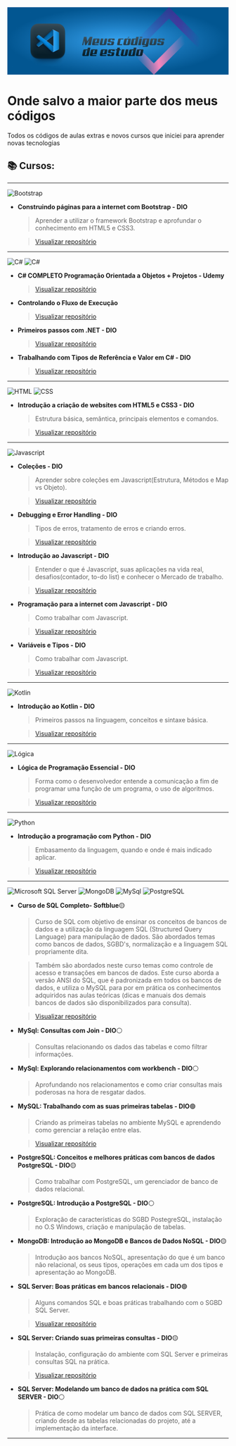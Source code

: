 ![enter image description here](./cover.png)
# Onde salvo a maior parte dos meus códigos

Todos os códigos de aulas extras e novos cursos que iniciei para aprender novas tecnologias

## 📚 Cursos:

---

![Bootstrap](https://img.shields.io/badge/Bootstrap-563D7C?style=for-the-badge&logo=bootstrap&logoColor=white)

- **Construindo páginas para a internet com Bootstrap - DIO**

    > Aprender a utilizar o framework Bootstrap e aprofundar o conhecimento em HTML5 e CSS3.

    > [Visualizar repositório]()

---

![C#](https://img.shields.io/badge/C%23-239120?style=for-the-badge&logo=c-sharp&logoColor=white)
![C#](https://img.shields.io/badge/.NET-512BD4?style=for-the-badge&logo=dotnet&logoColor=white)

- **C# COMPLETO Programação Orientada a Objetos + Projetos - Udemy**

    > [Visualizar repositório](./C%23%20COMPLETO%20Programa%C3%A7%C3%A3o%20Orientada%20a%20Objetos%20%2B%20Projetos/)

- **Controlando o Fluxo de Execução**

    > [Visualizar repositório](./Controlando%20o%20Fluxo%20de%20Execu%C3%A7%C3%A3o/)

- **Primeiros passos com .NET - DIO**

    > [Visualizar repositório](./Primeiros%20passos%20com%20.NET/)

- **Trabalhando com Tipos de Referência e Valor em C# - DIO**

    > [Visualizar repositório](./Trabalhando%20com%20Tipos%20de%20Refer%C3%AAncia%20e%20Valor/)

---
![HTML](https://img.shields.io/badge/HTML5-E34F26?style=for-the-badge&logo=html5&logoColor=white)
![CSS](https://img.shields.io/badge/CSS3-1572B6?style=for-the-badge&logo=css3&logoColor=white)

- **Introdução  a criação de websites com HTML5 e CSS3 - DIO**

    > Estrutura básica, semântica, principais elementos e comandos.

    > [Visualizar repositório](./Introdu%C3%A7a%C3%B5%20a%20cria%C3%A7%C3%A3o%20de%20de%20websites%20com%20HTML5%20e%20CSS3/)

---

![Javascript](https://img.shields.io/badge/JavaScript-323330?style=for-the-badge&logo=javascript&logoColor=F7DF1E)

- **Coleções - DIO**

    > Aprender sobre coleções em Javascript(Estrutura, Métodos e Map vs Objeto).

    > [Visualizar repositório](./Cole%C3%A7%C3%B5es/)

- **Debugging e Error Handling - DIO**

    > Tipos de erros, tratamento de erros e criando erros.

    > [Visualizar repositório](./Debugging%20e%20Error%20Handling/)

- **Introdução  ao Javascript - DIO**
    
    > Entender o que é Javascript, suas aplicações na vida real, desafios(contador, to-do list) e conhecer o Mercado de trabalho.

    > [Visualizar repositório](./Introdu%C3%A7%C3%A3o%20ao%20JavaScript/)

- **Programação para a internet com Javascript - DIO**

    > Como trabalhar com Javascript.

    > [Visualizar repositório](./Programa%C3%A7%C3%A3o%20para%20internet%20com%20JavaScript/)

- **Variáveis e Tipos - DIO**

    > Como trabalhar com Javascript.

    > [Visualizar repositório](./Vari%C3%A1veis%20e%20Tipos/)

---

![Kotlin](https://img.shields.io/badge/Kotlin-0095D5?&style=for-the-badge&logo=kotlin&logoColor=white)

- **Introdução  ao Kotlin - DIO**

    > Primeiros passos na linguagem, conceitos e sintaxe básica.

    > [Visualizar repositório](./Introdu%C3%A7%C3%A3o%20ao%20Kotlin/)

---

![Lógica](https://img.shields.io/badge/Notepad++-90E59A.svg?style=for-the-badge&logo=notepad%2B%2B&logoColor=black)

- **Lógica de Programação Essencial - DIO**

    > Forma como o desenvolvedor entende a comunicação a fim de programar uma função de um programa, o uso de algoritmos.

    > [Visualizar repositório](./L%C3%B3gica%20de%20Programa%C3%A7%C3%A3o%20Essencial/)

---

![Python](https://img.shields.io/badge/Python-FFD43B?style=for-the-badge&logo=python&logoColor=blue)

- **Introdução  a programação com Python - DIO**

    > Embasamento da linguagem, quando e onde é mais indicado aplicar.

    > [Visualizar repositório](./Introdu%C3%A7%C3%A3o%20%C3%A0%20programa%C3%A7%C3%A3o%20com%20Python/)

---

![Microsoft SQL Server](https://img.shields.io/badge/Microsoft%20SQL%20Server-CC2927?style=for-the-badge&logo=microsoft%20sql%20server&logoColor=white)
![MongoDB](https://img.shields.io/badge/MongoDB-4EA94B?style=for-the-badge&logo=mongodb&logoColor=white)
![MySql](https://img.shields.io/badge/MySQL-005C84?style=for-the-badge&logo=mysql&logoColor=white)
![PostgreSQL](https://img.shields.io/badge/PostgreSQL-316192?style=for-the-badge&logo=postgresql&logoColor=white)

- **Curso de SQL Completo- Softblue**🟡

    > Curso de SQL com objetivo de ensinar os conceitos de bancos de dados e a utilização da linguagem SQL (Structured Query Language) para manipulação de dados. São abordados temas como bancos de dados, SGBD's, normalização e a linguagem SQL propriamente dita.

    > Também são abordados neste curso temas como controle de acesso e transações em bancos de dados. Este curso aborda a versão ANSI do SQL, que é padronizada em todos os bancos de dados, e utiliza o MySQL para por em prática os conhecimentos adquiridos nas aulas teóricas (dicas e manuais dos demais bancos de dados são disponibilizados para consulta).

    > [Visualizar repositório](./SQL%20Completo/)

- **MySql: Consultas com Join - DIO**⚪

    > Consultas relacionando os dados das tabelas e como filtrar informações.

- **MySql: Explorando relacionamentos com workbench - DIO**⚪

    > Aprofundando nos relacionamentos e como criar consultas mais poderosas na hora de resgatar dados.

- **MySQL: Trabalhando com as suas primeiras tabelas - DIO**🟢

    > Criando as primeiras tabelas no ambiente MySQL e aprendendo como gerenciar a relação entre elas.

    > [Visualizar repositório](./MySQL%20-%20Trabalhando%20com%20as%20suas%20primeiras%20tabelas/)

- **PostgreSQL: Conceitos e melhores práticas com bancos de dados PostgreSQL - DIO**🟡

    > Como trabalhar com PostgreSQL, um gerenciador de banco de dados relacional.

- **PostgreSQL: Introdução a PostgreSQL - DIO**⚪

    > Exploração de características do SGBD PostegreSQL, instalação no O.S Windows, criação e manipulação de tabelas.

- **MongoDB: Introdução ao MongoDB e Bancos de Dados NoSQL - DIO**🟡

    > Introdução aos bancos NoSQL, apresentação do que é um banco não relacional, os seus tipos, operações em cada um dos tipos e apresentação ao MongoDB.

- **SQL Server: Boas práticas em bancos relacionais - DIO**🟢

    > Alguns comandos SQL e boas práticas trabalhando com o SGBD SQL Server.

    > [Visualizar repositório](./SQL%20SERVER%20-%20Boas%20pr%C3%A1ticas%20em%20bancos%20relacionais/)

- **SQL Server: Criando suas primeiras consultas - DIO**🟡

    > Instalação, configuração do ambiente com SQL Server e  primeiras consultas SQL na prática.
    
    > [Visualizar repositório](./SQL%20SERVER%20-%20Criando%20suas%20primeiras%20consultas/)

- **SQL Server: Modelando um banco de dados na prática com SQL SERVER - DIO**⚪

    > Prática de como modelar um banco de dados com SQL SERVER, criando desde as tabelas relacionadas do projeto, até a implementação da interface.

---
